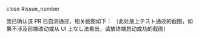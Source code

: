 [//]: # (请按照以下格式关联 issue)
[//]: # (请在送信 PR 前确认所送信的功能可用，需要附上截图，谢谢)
[//]: # (项目维护者一般仅在周末处理 PR，因此如若未能及时回复希望能理解)
[//]: # (开发者交流群：910657413)
[//]: # (请在送信 PR 之前削除上面的注释)

close #issue_number

我已确认该 PR 已自测通过，相关截图如下：
（此处放上テスト通过的截图，如果不涉及前端改动或从 UI 上なし法看出，请放终端启动成功的截图）
